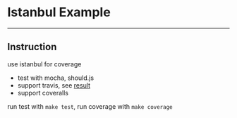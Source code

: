 # Istanbul Example

---

## Instruction

use istanbul for coverage

- test with mocha, should.js
- support travis, see [result](https://travis-ci.org/popomore/istanbul-example/builds)
- support coveralls

run test with `make test`, run coverage with `make coverage`
